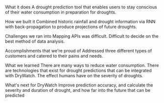 What it does
A drought prediction tool that enables users to stay conscious of their water consumption in preparation for droughts.

How we built it
Combined historic rainfall and drought information via RNN with back-propagation to produce projections of future droughts.

Challenges we ran into
Mapping APIs was difficult.
Difficult to decide on the best method of data analysis.

Accomplishments that we're proud of
Addressed three different types of customers and catered to their pains and needs.

What we learned
There are many ways to reduce water consumption.
There are technologies that exist for drought predictions that can be integrated with DryWatch.
The effect humans have on the severity of droughts.

What's next for DryWatch
Improve prediction accuracy, and calculate the severity and duration of drought, and how far into the future that can be predicted
